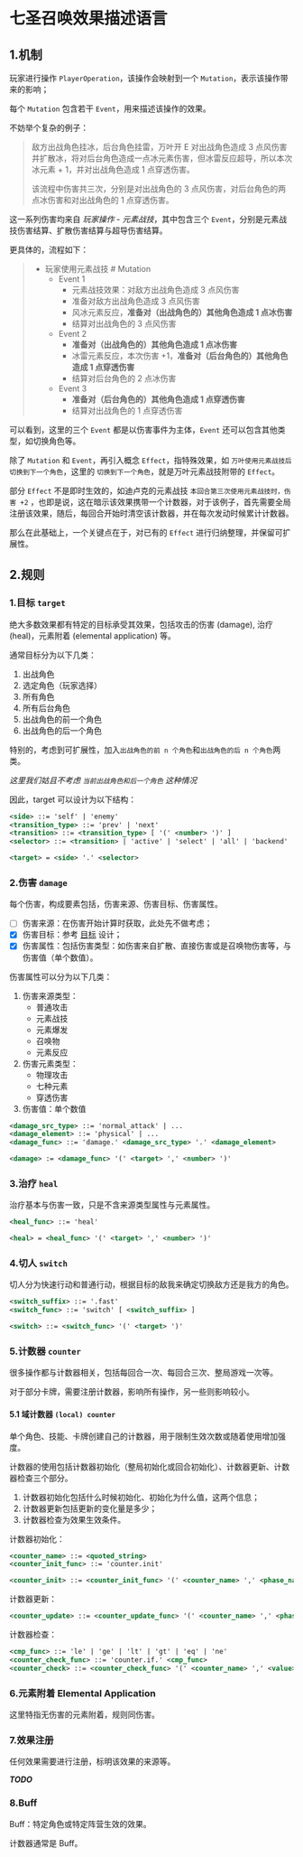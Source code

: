 # 七圣召唤效果描述语言

## 1.机制

玩家进行操作 `PlayerOperation`，该操作会映射到一个 `Mutation`，表示该操作带来的影响；

每个 `Mutation` 包含若干 `Event`，用来描述该操作的效果。

不妨举个复杂的例子：

> 敌方出战角色挂冰，后台角色挂雷，万叶开 E 对出战角色造成 3 点风伤害并扩散冰，将对后台角色造成一点冰元素伤害，但冰雷反应超导，所以本次冰元素 + 1，并对出战角色造成 1 点穿透伤害。
>
> 该流程中伤害共三次，分别是对出战角色的 3 点风伤害，对后台角色的两点冰伤害和对出战角色的 1 点穿透伤害。

这一系列伤害均来自 *玩家操作 - 元素战技*，其中包含三个 `Event`，分别是元素战技伤害结算、扩散伤害结算与超导伤害结算。

更具体的，流程如下：

> - 玩家使用元素战技 # Mutation
>   - Event 1
>     - 元素战技效果：对敌方出战角色造成 3 点风伤害
>     - 准备对敌方出战角色造成 3 点风伤害
>     - 风冰元素反应，**准备对（出战角色的）其他角色造成 1 点冰伤害**
>     - 结算对出战角色的 3 点风伤害
>   - Event 2
>     - **准备对（出战角色的）其他角色造成 1 点冰伤害**
>     - 冰雷元素反应，本次伤害 +1，**准备对（后台角色的）其他角色造成 1 点穿透伤害**
>     - 结算对后台角色的 2 点冰伤害
>   - Event 3
>     - **准备对（后台角色的）其他角色造成 1 点穿透伤害**
>     - 结算对出战角色的 1 点穿透伤害

可以看到，这里的三个 `Event` 都是以伤害事件为主体，`Event` 还可以包含其他类型，如切换角色等。

除了 `Mutation` 和 `Event`，再引入概念 `Effect`，指特殊效果，如 `万叶使用元素战技后切换到下一个角色`，这里的 `切换到下一个角色`，就是万叶元素战技附带的 `Effect`。

部分 `Effect` 不是即时生效的，如迪卢克的元素战技 `本回合第三次使用元素战技时，伤害 +2` ，也即是说，这在暗示该效果携带一个计数器，对于该例子，首先需要全局注册该效果，随后，每回合开始时清空该计数器，并在每次发动时候累计计数器。

那么在此基础上，一个关键点在于，对已有的 `Effect` 进行归纳整理，并保留可扩展性。


## 2.规则

### 1.目标 `target`

绝大多数效果都有特定的目标承受其效果，包括攻击的伤害 (damage), 治疗 (heal)，元素附着 (elemental application) 等。

通常目标分为以下几类：

1. 出战角色
2. 选定角色（玩家选择）
3. 所有角色
4. 所有后台角色
5. 出战角色的前一个角色
6. 出战角色的后一个角色

特别的，考虑到可扩展性，加入`出战角色的前 n 个角色`和`出战角色的后 n 个角色`两类。

*这里我们姑且不考虑 `当前出战角色和后一个角色` 这种情况*

因此，target 可以设计为以下结构：

```xml
<side> ::= 'self' | 'enemy'
<transition_type> ::= 'prev' | 'next'
<transition> ::= <transition_type> [ '(' <number> ')' ]
<selector> ::= <transition> | 'active' | 'select' | 'all' | 'backend'

<target> = <side> '.' <selector>
```

### 2.伤害 `damage`

每个伤害，构成要素包括，伤害来源、伤害目标、伤害属性。

- [ ] 伤害来源：在伤害开始计算时获取，此处先不做考虑；
- [x] 伤害目标：参考 [目标](#1目标-target) 设计；
- [x] 伤害属性：包括伤害类型：如伤害来自扩散、直接伤害或是召唤物伤害等，与伤害值（单个数值）。

伤害属性可以分为以下几类：

1. 伤害来源类型：
   - 普通攻击
   - 元素战技
   - 元素爆发
   - 召唤物
   - 元素反应
2. 伤害元素类型：
   - 物理攻击
   - 七种元素
   - 穿透伤害
3. 伤害值：单个数值

```xml
<damage_src_type> ::= 'normal_attack' | ...
<damage_element> ::= 'physical' | ...
<damage_func> ::= 'damage.' <damage_src_type> '.' <damage_element>

<damage> := <damage_func> '(' <target> ',' <number> ')'
```

### 3.治疗 `heal`

治疗基本与伤害一致，只是不含来源类型属性与元素属性。

```xml
<heal_func> ::= 'heal'

<heal> = <heal_func> '(' <target> ',' <number> ')'
```

### 4.切人 `switch`

切人分为快速行动和普通行动，根据目标的敌我来确定切换敌方还是我方的角色。

```xml
<switch_suffix> ::= '.fast'
<switch_func> ::= 'switch' [ <switch_suffix> ]

<switch> ::= <switch_func> '(' <target> ')'
```

### 5.计数器 `counter`

很多操作都与计数器相关，包括每回合一次、每回合三次、整局游戏一次等。

对于部分卡牌，需要注册计数器，影响所有操作，另一些则影响较小。

#### 5.1 域计数器 `(local) counter`

单个角色、技能、卡牌创建自己的计数器，用于限制生效次数或随着使用增加强度。

计数器的使用包括计数器初始化（整局初始化或回合初始化）、计数器更新、计数器检查三个部分。

1. 计数器初始化包括什么时候初始化、初始化为什么值，这两个信息；
2. 计数器更新包括更新的变化量是多少；
3. 计数器检查为效果生效条件。

计数器初始化：

```xml
<counter_name> ::= <quoted_string>
<counter_init_func> ::= 'counter.init'

<counter_init> ::= <counter_init_func> '(' <counter_name> ',' <phase_name> ',' <init_value> ')'
```

计数器更新：

```xml
<counter_update> ::= <counter_update_func> '(' <counter_name> ',' <phase_name> ',' <update_value_delta> ')'
```

计数器检查：

```xml
<cmp_func> ::= 'le' | 'ge' | 'lt' | 'gt' | 'eq' | 'ne'
<counter_check_func> ::= 'counter.if.' <cmp_func>
<counter_check> ::= <counter_check_func> '(' <counter_name> ',' <value> ')'
```

### 6.元素附着 Elemental Application

这里特指无伤害的元素附着，规则同伤害。

### 7.效果注册

任何效果需要进行注册，标明该效果的来源等。

***TODO***

### 8.Buff

Buff：特定角色或特定阵营生效的效果。

计数器通常是 Buff。
